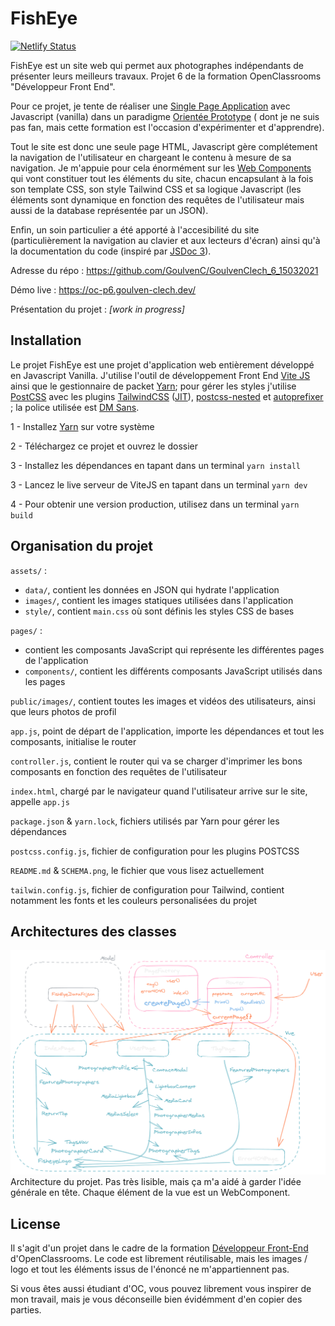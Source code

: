 # FishEye

[![Netlify Status](https://api.netlify.com/api/v1/badges/533f9fcd-4876-4b48-a98c-ecf4ece58ee0/deploy-status)](https://app.netlify.com/sites/goulvenclech-6-15032021/deploys)

FishEye est un site web qui permet aux photographes indépendants de présenter leurs meilleurs travaux. Projet 6 de la formation OpenClassrooms "Développeur Front End".

Pour ce projet, je tente de réaliser une [Single Page Application](https://en.wikipedia.org/wiki/Single-page_application) avec Javascript (vanilla) dans un paradigme [Orientée Prototype](https://en.wikipedia.org/wiki/Prototype-based_programming) ( dont je ne suis pas fan, mais cette formation est l'occasion d'expérimenter et d'apprendre).

Tout le site est donc une seule page HTML, Javascript gère complétement la navigation de l'utilisateur en chargeant le contenu à mesure de sa navigation. Je m'appuie pour cela énormément sur les [Web Components](https://developer.mozilla.org/en-US/docs/Web/Web_Components) qui vont constituer tout les éléments du site, chacun encapsulant à la fois son template CSS, son style Tailwind CSS et sa logique Javascript (les éléments sont dynamique en fonction des requêtes de l'utilisateur mais aussi de la database représentée par un JSON).

Enfin, un soin particulier a été apporté à l'accesibilité du site (particulièrement la navigation au clavier et aux lecteurs d'écran) ainsi qu'à la documentation du code (inspiré par [JSDoc 3](https://jsdoc.app/)).

Adresse du répo : https://github.com/GoulvenC/GoulvenClech_6_15032021

Démo live : https://oc-p6.goulven-clech.dev/

Présentation du projet : *[work in progress]*

## Installation

Le projet FishEye est une projet d'application web entièrement développé en Javascript Vanilla. J'utilise l'outil de développement Front End [Vite JS](https://vitejs.dev/) ainsi que le gestionnaire de packet [Yarn](https://yarnpkg.com/); pour gérer les styles j'utilise [PostCSS](https://github.com/postcss/postcss) avec les plugins [TailwindCSS](https://tailwindcss.com/) ([JIT](https://tailwindcss.com/docs/just-in-time-mode)), [postcss-nested](https://github.com/postcss/postcss-nested) et [autoprefixer](https://github.com/postcss/autoprefixer) ; la police utilisée est [DM Sans](https://fonts.google.com/specimen/DM+Sans).

1 - Installez [Yarn](https://yarnpkg.com/) sur votre système

2 - Téléchargez ce projet et ouvrez le dossier

3 - Installez les dépendances en tapant dans un terminal `yarn install`

3 - Lancez le live serveur de ViteJS en tapant dans un terminal `yarn dev`

4 - Pour obtenir une version production, utilisez dans un terminal `yarn build`

## Organisation du projet

`assets/` :
* `data/`, contient les données en JSON qui hydrate l'application
* `images/`, contient les images statiques utilisées dans l'application
* `style/`, contient `main.css` où sont définis les styles CSS de bases

`pages/` :
* contient les composants JavaScript qui représente les différentes pages de l'application
* `components/`, contient les différents composants JavaScript utilisés dans les pages

`public/images/`, contient toutes les images et vidéos des utilisateurs, ainsi que leurs photos de profil

`app.js`, point de départ de l'application, importe les dépendances et tout les composants, initialise le router

`controller.js`, contient le router qui va se charger d'imprimer les bons composants en fonction des requêtes de l'utilisateur 

`index.html`, chargé par le navigateur quand l'utilisateur arrive sur le site, appelle `app.js`

`package.json` & `yarn.lock`, fichiers utilisés par Yarn pour gérer les dépendances

`postcss.config.js`, fichier de configuration pour les plugins POSTCSS

`README.md` & `SCHEMA.png`, le fichier que vous lisez actuellement

`tailwin.config.js`, fichier de configuration pour Tailwind, contient notamment les fonts et les couleurs personalisées du projet

## Architectures des classes
![](/SCHEMA.png)
Architecture du projet. Pas très lisible, mais ça m'a aidé à garder l'idée générale en tête.
Chaque élément de la vue est un WebComponent.

## License 

Il s'agit d'un projet dans le cadre de la formation [Développeur Front-End](https://openclassrooms.com/fr/paths/314-developpeur-front-end) d'OpenClassrooms. Le code est librement réutilisable, mais les images / logo et tout les éléments issus de l'énoncé ne m'appartiennent pas.

Si vous êtes aussi étudiant d'OC, vous pouvez librement vous inspirer de mon travail, mais je vous déconseille bien évidémment d'en copier des parties.